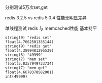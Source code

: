 分别测试5万次set,get

redis 3.2.5 vs redis 5.0.4 性能无明显差异

单线程测试 redis 与 memcached性能 基本持平

```
string(9) "redis set"
float(4.7662501335144)
string(9) "redis get"
float(4.3899481296539)
string(5) "49999"
string(7) "mem set"
float(5.0357949733734)
string(7) "mem get"
float(4.6678378582001)
int(49999)
```